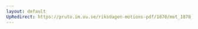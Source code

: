 ```yaml
---
layout: default
UpRedirect: https://pruto.im.uu.se/riksdagen-motions-pdf/1870/mot_1870__ak__101/mot_1870__ak__101-001.pdf
---
```


